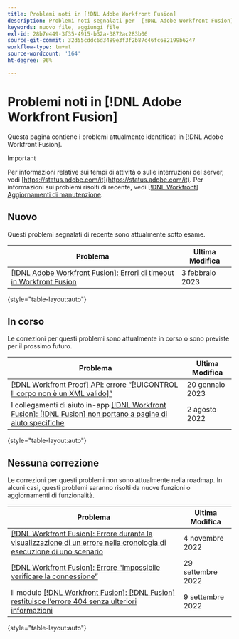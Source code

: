 ```yaml
---
title: Problemi noti in [!DNL Adobe Workfront Fusion]
description: Problemi noti segnalati per  [!DNL Adobe Workfront Fusion]
keywords: nuovo file, aggiungi file
exl-id: 28b7e449-3f35-4915-b32a-3872ac283b06
source-git-commit: 32d55cddc6d3489e3f3f2b87c46fc682199b6247
workflow-type: tm+mt
source-wordcount: '164'
ht-degree: 96%

---
```


# Problemi noti in [!DNL Adobe Workfront Fusion]

Questa pagina contiene i problemi attualmente identificati in [!DNL Adobe Workfront Fusion].

>[!IMPORTANT]
>
>Per informazioni relative sui tempi di attività o sulle interruzioni del server, vedi [https://status.adobe.com/it](https://status.adobe.com/it). Per informazioni sui problemi risolti di recente, vedi [[!DNL Workfront] Aggiornamenti di manutenzione](../maintenance/current-updates.md).

## Nuovo

Questi problemi segnalati di recente sono attualmente sotto esame.

| **Problema** | **Ultima Modifica** |
| -----------------------------------------------------------------| ----------------- |
| [[!DNL Adobe Workfront Fusion]: Errori di timeout in Workfront Fusion](known-issues-workfront-fusion/fusion-timeout-errors.md) | 3 febbraio 2023 |

{style=&quot;table-layout:auto&quot;}


## In corso

Le correzioni per questi problemi sono attualmente in corso o sono previste per il prossimo futuro.

| **Problema** | **Ultima Modifica** |
| -----------------------------------------------------------------| ----------------- |
| [[!DNL Workfront Proof] API: errore “[!UICONTROL Il corpo non è un XML valido]”](known-issues-workfront-proof/proof-error-body-is-not-a-valid-xml.md) | 20 gennaio 2023 |
| I collegamenti di aiuto in-app [[!DNL Workfront Fusion]: [!DNL Fusion]  non portano a pagine di aiuto specifiche](known-issues-workfront-fusion/help-links-in-modules-not-working.md) | 2 agosto 2022 |

{style=&quot;table-layout:auto&quot;}

## Nessuna correzione

Le correzioni per questi problemi non sono attualmente nella roadmap. In alcuni casi, questi problemi saranno risolti da nuove funzioni o aggiornamenti di funzionalità.

| **Problema** | **Ultima Modifica** |
| -----------------------------------------------------------------| ----------------- |
| [[!DNL Workfront Fusion]: Errore durante la visualizzazione di un errore nella cronologia di esecuzione di uno scenario](known-issues-workfront-fusion/fusion-enoent-error-when-viewing-error.md) | 4 novembre 2022 |
| [[!DNL Workfront Fusion]: Errore “Impossibile verificare la connessione”](known-issues-workfront-fusion/fusion-401-error-must-reauthenicate-connection.md) | 29 settembre 2022 |
| Il modulo [[!DNL Workfront Fusion]: [!DNL Fusion]  restituisce l’errore 404 senza ulteriori informazioni](known-issues-workfront-fusion/fusion-404-error-no-description.md) | 9 settembre 2022 |

{style=&quot;table-layout:auto&quot;}

